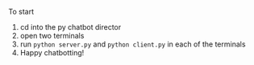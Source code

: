 To start
1. cd into the py chatbot director
2. open two terminals
3. run `python server.py` and `python client.py` in each of the terminals
4. Happy chatbotting!
